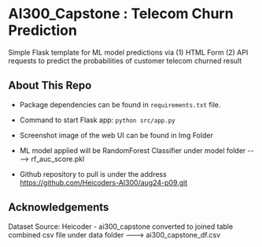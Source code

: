 # AI300_Capstone : Telecom Churn Prediction

Simple Flask template for ML model predictions via (1) HTML Form (2) API requests to predict the probabilities of customer telecom churned result

## About This Repo

- Package dependencies can be found in `requirements.txt` file.
- Command to start Flask app: `python src/app.py`

- Screenshot image of the web UI can be found in Img Folder

- ML model applied will be RandomForest Classifier under model folder ----> rf_auc_score.pkl

- Github repository to pull is under the address https://github.com/Heicoders-AI300/aug24-p09.git



## Acknowledgements

Dataset Source: Heicoder - ai300_capstone converted to joined table combined csv file under data folder ---> ai300_capstone_df.csv


